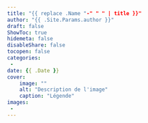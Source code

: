 ```yaml
---
title: "{{ replace .Name "-" " " | title }}"
author: "{{ .Site.Params.author }}"
draft: false
ShowToc: true
hidemeta: false
disableShare: false
tocopen: false
categories:
 - 
date: {{ .Date }}
cover:
    image: ""
    alt: "Description de l'image"
    caption: "Légende"
images:
 - 
---
```


<!--more-->
